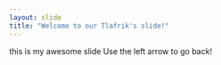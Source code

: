 ```yaml
---
layout: slide
title: "Welcome to our Tlafrik's slide!"
---
```

this is my awesome slide 
Use the left arrow to go back!
